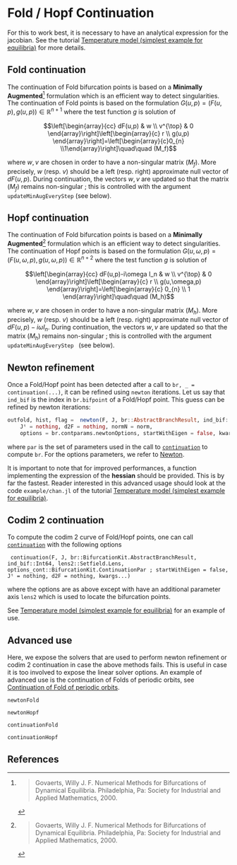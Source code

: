 # Fold / Hopf Continuation

For this to work best, it is necessary to have an analytical expression for the jacobian. See the tutorial [Temperature model (simplest example for equilibria)](@ref) for more details.

## Fold continuation

The continuation of Fold bifurcation points is based on a **Minimally Augmented**[^Govaerts] formulation which is an efficient way to detect singularities. The continuation of Fold points is based on the formulation $G(u,p) = (F(u,p), g(u,p))\in\mathbb R^{n+1}$ where the test function $g$ is solution of

$$\left[\begin{array}{cc}
dF(u,p) & w \\
v^{\top} & 0
\end{array}\right]\left[\begin{array}{c}
r \\
g(u,p)
\end{array}\right]=\left[\begin{array}{c}0_{n} \\1\end{array}\right]\quad\quad (M_f)$$

where $w,v$ are chosen in order to have a non-singular matrix $(M_f)$. More precisely, $w$ (resp. $v$) should be a left (resp. right) approximate null vector of $dF(u,p)$. During continuation, the vectors $w,v$ are updated so that the matrix $(M_f)$ remains non-singular ; this is controlled with the argument `updateMinAugEveryStep` (see below).

## Hopf continuation

The continuation of Fold bifurcation points is based on a **Minimally Augmented**[^Govaerts] formulation which is an efficient way to detect singularities. The continuation of Hopf points is based on the formulation $G(u,\omega,p) = (F(u,\omega,p), g(u,\omega,p))\in\mathbb R^{n+2}$ where the test function $g$ is solution of

$$\left[\begin{array}{cc}
dF(u,p)-i\omega I_n & w \\
v^{\top} & 0
\end{array}\right]\left[\begin{array}{c}
r \\
g(u,\omega,p)
\end{array}\right]=\left[\begin{array}{c}
0_{n} \\
1
\end{array}\right]\quad\quad (M_h)$$

where $w,v$ are chosen in order to have a non-singular matrix $(M_h)$. More precisely, $w$ (resp. $v$) should be a left (resp. right) approximate null vector of $dF(u,p)-i\omega I_n$. During continuation, the vectors $w,v$ are updated so that the matrix $(M_h)$ remains non-singular ; this is controlled with the argument `updateMinAugEveryStep ` (see below).


## Newton refinement

Once a Fold/Hopf point has been detected after a call to `br, _ = continuation(...)`, it can be refined using `newton` iterations. Let us say that `ind_bif` is the index in `br.bifpoint` of a Fold/Hopf point. This guess can be refined by newton iterations:

```julia
outfold, hist, flag =  newton(F, J, br::AbstractBranchResult, ind_bif::Int64; 
	Jᵗ = nothing, d2F = nothing, normN = norm, 
	options = br.contparams.newtonOptions, startWithEigen = false, kwargs...)
```

where `par` is the set of parameters used in the call to [`continuation`](@ref) to compute `br`. For the options parameters, we refer to [Newton](@ref).

It is important to note that for improved performances, a function implementing the expression of the **hessian** should be provided. This is by far the fastest. Reader interested in this advanced usage should look at the code `example/chan.jl` of the tutorial [Temperature model (simplest example for equilibria)](@ref). 

## Codim 2 continuation

To compute the codim 2 curve of Fold/Hopf points, one can call [`continuation`](@ref) with the following options

```@docs
 continuation(F, J, br::BifurcationKit.AbstractBranchResult, ind_bif::Int64, lens2::Setfield.Lens, options_cont::BifurcationKit.ContinuationPar ; startWithEigen = false, Jᵗ = nothing, d2F = nothing, kwargs...)
```

where the options are as above except with have an additional parameter axis `lens2` which is used to locate the bifurcation points. 


See [Temperature model (simplest example for equilibria)](@ref) for an example of use. 

## Advanced use

Here, we expose the solvers that are used to perform newton refinement or codim 2 continuation in case the above methods fails. This is useful in case it is too involved to expose the linear solver options. An example of advanced use is the continuation of Folds of periodic orbits, see [Continuation of Fold of periodic orbits](@ref).

```@docs
newtonFold
```

```@docs
newtonHopf
```


```@docs
continuationFold
```

```@docs
continuationHopf
```

## References

[^Govaerts]: > Govaerts, Willy J. F. Numerical Methods for Bifurcations of Dynamical Equilibria. Philadelphia, Pa: Society for Industrial and Applied Mathematics, 2000.

